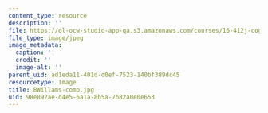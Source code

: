 ```yaml
---
content_type: resource
description: ''
file: https://ol-ocw-studio-app-qa.s3.amazonaws.com/courses/16-412j-cognitive-robotics-spring-2016/98e892aed4e56a1a8b5a7b82a0e0e653_BWillams-comp.jpg
file_type: image/jpeg
image_metadata:
  caption: ''
  credit: ''
  image-alt: ''
parent_uid: ad1eda11-401d-d0ef-7523-140bf389dc45
resourcetype: Image
title: BWillams-comp.jpg
uid: 98e892ae-d4e5-6a1a-8b5a-7b82a0e0e653
---
```

